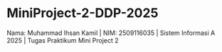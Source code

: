 # MiniProject-2-DDP-2025
Nama: Muhammad Ihsan Kamil | NIM: 2509116035 | Sistem Informasi A 2025 | Tugas Praktikum Mini Project 2

